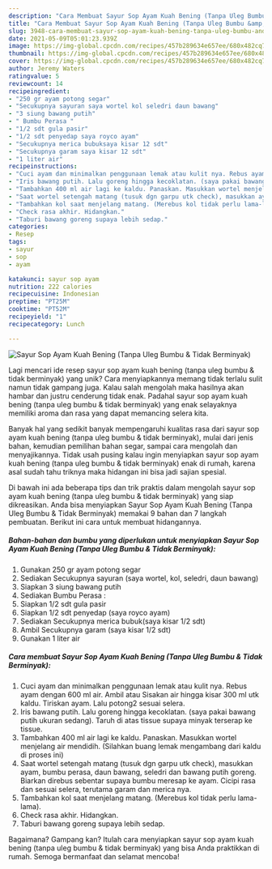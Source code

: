```yaml
---
description: "Cara Membuat Sayur Sop Ayam Kuah Bening (Tanpa Uleg Bumbu &amp;amp; Tidak Berminyak), Enak Banget"
title: "Cara Membuat Sayur Sop Ayam Kuah Bening (Tanpa Uleg Bumbu &amp;amp; Tidak Berminyak), Enak Banget"
slug: 3948-cara-membuat-sayur-sop-ayam-kuah-bening-tanpa-uleg-bumbu-and-amp-tidak-berminyak-enak-banget
date: 2021-05-09T05:01:23.939Z
image: https://img-global.cpcdn.com/recipes/457b289634e657ee/680x482cq70/sayur-sop-ayam-kuah-bening-tanpa-uleg-bumbu-tidak-berminyak-foto-resep-utama.jpg
thumbnail: https://img-global.cpcdn.com/recipes/457b289634e657ee/680x482cq70/sayur-sop-ayam-kuah-bening-tanpa-uleg-bumbu-tidak-berminyak-foto-resep-utama.jpg
cover: https://img-global.cpcdn.com/recipes/457b289634e657ee/680x482cq70/sayur-sop-ayam-kuah-bening-tanpa-uleg-bumbu-tidak-berminyak-foto-resep-utama.jpg
author: Jeremy Waters
ratingvalue: 5
reviewcount: 14
recipeingredient:
- "250 gr ayam potong segar"
- "Secukupnya sayuran saya wortel kol seledri daun bawang"
- "3 siung bawang putih"
- " Bumbu Perasa "
- "1/2 sdt gula pasir"
- "1/2 sdt penyedap saya royco ayam"
- "Secukupnya merica bubuksaya kisar 12 sdt"
- "Secukupnya garam saya kisar 12 sdt"
- "1 liter air"
recipeinstructions:
- "Cuci ayam dan minimalkan penggunaan lemak atau kulit nya. Rebus ayam dengan 600 ml air. Ambil atau Sisakan air hingga kisar 300 ml utk kaldu. Tiriskan ayam. Lalu potong2 sesuai selera."
- "Iris bawang putih. Lalu goreng hingga kecoklatan. (saya pakai bawang putih ukuran sedang). Taruh di atas tissue supaya minyak terserap ke tissue."
- "Tambahkan 400 ml air lagi ke kaldu. Panaskan. Masukkan wortel menjelang air mendidih. (Silahkan buang lemak mengambang dari kaldu di proses ini)"
- "Saat wortel setengah matang (tusuk dgn garpu utk check), masukkan ayam, bumbu perasa, daun bawang, seledri dan bawang putih goreng. Biarkan direbus sebentar supaya bumbu meresap ke ayam. Cicipi rasa dan sesuai selera, terutama garam dan merica nya."
- "Tambahkan kol saat menjelang matang. (Merebus kol tidak perlu lama-lama)."
- "Check rasa akhir. Hidangkan."
- "Taburi bawang goreng supaya lebih sedap."
categories:
- Resep
tags:
- sayur
- sop
- ayam

katakunci: sayur sop ayam 
nutrition: 222 calories
recipecuisine: Indonesian
preptime: "PT25M"
cooktime: "PT52M"
recipeyield: "1"
recipecategory: Lunch

---
```



![Sayur Sop Ayam Kuah Bening (Tanpa Uleg Bumbu &amp; Tidak Berminyak)](https://img-global.cpcdn.com/recipes/457b289634e657ee/680x482cq70/sayur-sop-ayam-kuah-bening-tanpa-uleg-bumbu-tidak-berminyak-foto-resep-utama.jpg)

Lagi mencari ide resep sayur sop ayam kuah bening (tanpa uleg bumbu &amp; tidak berminyak) yang unik? Cara menyiapkannya memang tidak terlalu sulit namun tidak gampang juga. Kalau salah mengolah maka hasilnya akan hambar dan justru cenderung tidak enak. Padahal sayur sop ayam kuah bening (tanpa uleg bumbu &amp; tidak berminyak) yang enak selayaknya memiliki aroma dan rasa yang dapat memancing selera kita.

Banyak hal yang sedikit banyak mempengaruhi kualitas rasa dari sayur sop ayam kuah bening (tanpa uleg bumbu &amp; tidak berminyak), mulai dari jenis bahan, kemudian pemilihan bahan segar, sampai cara mengolah dan menyajikannya. Tidak usah pusing kalau ingin menyiapkan sayur sop ayam kuah bening (tanpa uleg bumbu &amp; tidak berminyak) enak di rumah, karena asal sudah tahu triknya maka hidangan ini bisa jadi sajian spesial.




Di bawah ini ada beberapa tips dan trik praktis dalam mengolah sayur sop ayam kuah bening (tanpa uleg bumbu &amp; tidak berminyak) yang siap dikreasikan. Anda bisa menyiapkan Sayur Sop Ayam Kuah Bening (Tanpa Uleg Bumbu &amp; Tidak Berminyak) memakai 9 bahan dan 7 langkah pembuatan. Berikut ini cara untuk membuat hidangannya.

<!--inarticleads1-->

##### Bahan-bahan dan bumbu yang diperlukan untuk menyiapkan Sayur Sop Ayam Kuah Bening (Tanpa Uleg Bumbu &amp; Tidak Berminyak):

1. Gunakan 250 gr ayam potong segar
1. Sediakan Secukupnya sayuran (saya wortel, kol, seledri, daun bawang)
1. Siapkan 3 siung bawang putih
1. Sediakan  Bumbu Perasa :
1. Siapkan 1/2 sdt gula pasir
1. Siapkan 1/2 sdt penyedap (saya royco ayam)
1. Sediakan Secukupnya merica bubuk(saya kisar 1/2 sdt)
1. Ambil Secukupnya garam (saya kisar 1/2 sdt)
1. Gunakan 1 liter air




<!--inarticleads2-->

##### Cara membuat Sayur Sop Ayam Kuah Bening (Tanpa Uleg Bumbu &amp; Tidak Berminyak):

1. Cuci ayam dan minimalkan penggunaan lemak atau kulit nya. Rebus ayam dengan 600 ml air. Ambil atau Sisakan air hingga kisar 300 ml utk kaldu. Tiriskan ayam. Lalu potong2 sesuai selera.
1. Iris bawang putih. Lalu goreng hingga kecoklatan. (saya pakai bawang putih ukuran sedang). Taruh di atas tissue supaya minyak terserap ke tissue.
1. Tambahkan 400 ml air lagi ke kaldu. Panaskan. Masukkan wortel menjelang air mendidih. (Silahkan buang lemak mengambang dari kaldu di proses ini)
1. Saat wortel setengah matang (tusuk dgn garpu utk check), masukkan ayam, bumbu perasa, daun bawang, seledri dan bawang putih goreng. Biarkan direbus sebentar supaya bumbu meresap ke ayam. Cicipi rasa dan sesuai selera, terutama garam dan merica nya.
1. Tambahkan kol saat menjelang matang. (Merebus kol tidak perlu lama-lama).
1. Check rasa akhir. Hidangkan.
1. Taburi bawang goreng supaya lebih sedap.




Bagaimana? Gampang kan? Itulah cara menyiapkan sayur sop ayam kuah bening (tanpa uleg bumbu &amp; tidak berminyak) yang bisa Anda praktikkan di rumah. Semoga bermanfaat dan selamat mencoba!
